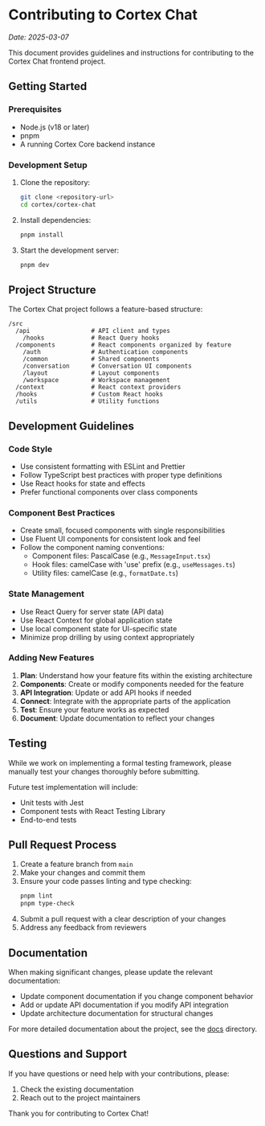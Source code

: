 # Contributing to Cortex Chat

_Date: 2025-03-07_

This document provides guidelines and instructions for contributing to the Cortex Chat frontend project.

## Getting Started

### Prerequisites

- Node.js (v18 or later)
- pnpm
- A running Cortex Core backend instance

### Development Setup

1. Clone the repository:
   ```bash
   git clone <repository-url>
   cd cortex/cortex-chat
   ```

2. Install dependencies:
   ```bash
   pnpm install
   ```

3. Start the development server:
   ```bash
   pnpm dev
   ```

## Project Structure

The Cortex Chat project follows a feature-based structure:

```
/src
  /api                 # API client and types
    /hooks             # React Query hooks
  /components          # React components organized by feature
    /auth              # Authentication components
    /common            # Shared components
    /conversation      # Conversation UI components
    /layout            # Layout components
    /workspace         # Workspace management
  /context             # React context providers
  /hooks               # Custom React hooks
  /utils               # Utility functions
```

## Development Guidelines

### Code Style

- Use consistent formatting with ESLint and Prettier
- Follow TypeScript best practices with proper type definitions
- Use React hooks for state and effects
- Prefer functional components over class components

### Component Best Practices

- Create small, focused components with single responsibilities
- Use Fluent UI components for consistent look and feel
- Follow the component naming conventions:
  - Component files: PascalCase (e.g., `MessageInput.tsx`)
  - Hook files: camelCase with 'use' prefix (e.g., `useMessages.ts`)
  - Utility files: camelCase (e.g., `formatDate.ts`)

### State Management

- Use React Query for server state (API data)
- Use React Context for global application state
- Use local component state for UI-specific state
- Minimize prop drilling by using context appropriately

### Adding New Features

1. **Plan**: Understand how your feature fits within the existing architecture
2. **Components**: Create or modify components needed for the feature
3. **API Integration**: Update or add API hooks if needed
4. **Connect**: Integrate with the appropriate parts of the application
5. **Test**: Ensure your feature works as expected
6. **Document**: Update documentation to reflect your changes

## Testing

While we work on implementing a formal testing framework, please manually test your changes thoroughly before submitting.

Future test implementation will include:
- Unit tests with Jest
- Component tests with React Testing Library
- End-to-end tests

## Pull Request Process

1. Create a feature branch from `main`
2. Make your changes and commit them
3. Ensure your code passes linting and type checking:
   ```bash
   pnpm lint
   pnpm type-check
   ```
4. Submit a pull request with a clear description of your changes
5. Address any feedback from reviewers

## Documentation

When making significant changes, please update the relevant documentation:

- Update component documentation if you change component behavior
- Add or update API documentation if you modify API integration
- Update architecture documentation for structural changes

For more detailed documentation about the project, see the [docs](./docs/) directory.

## Questions and Support

If you have questions or need help with your contributions, please:

1. Check the existing documentation
2. Reach out to the project maintainers

Thank you for contributing to Cortex Chat!